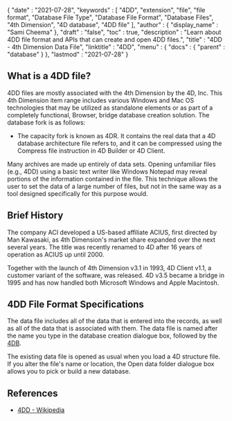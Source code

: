 {
  "date" : "2021-07-28",
  "keywords" : [ "4DD", "extension", "file", "file format", "Database File Type", "Database File Format", "Database Files", "4th Dimension", "4D database", "4DD file" ],
  "author" : {
    "display_name" : "Sami Cheema"
  },
  "draft" : "false",
  "toc" : true,
  "description" : "Learn about 4DD file format and APIs that can create and open 4DD files.",
  "title" : "4DD - 4th Dimension Data File",
  "linktitle" : "4DD",
  "menu" : {
    "docs" : {
      "parent" : "database"
    }
  },
  "lastmod" : "2021-07-28"
}

## What is a 4DD file?

4DD files are mostly associated with the 4th Dimension by the 4D, Inc. This 4th Dimension item range includes various Windows and Mac OS technologies that may be utilized as standalone elements or as part of a completely functional, Browser, bridge database creation solution. The database fork is as follows: 

* 	The capacity fork is known as 4DR. It contains the real data that a 4D database architecture file refers to, and it can be compressed using the Compress file instruction in 4D Builder or 4D Client.

Many archives are made up entirely of data sets. Opening unfamiliar files (e.g., 4DD) using a basic text writer like Windows Notepad may reveal portions of the information contained in the file. This technique allows the user to set the data of a large number of files, but not in the same way as a tool designed specifically for this purpose would.

## Brief History ##

The company ACI developed a US-based affiliate ACIUS, first directed by Man Kawasaki, as 4th Dimension's market share expanded over the next several years. The title was recently renamed to 4D after 16 years of operation as ACIUS up until 2000. 

Together with the launch of 4th Dimension v3.1 in 1993, 4D Client v1.1, a customer variant of the software, was released.  4D v3.5 became a bridge in 1995 and has now handled both Microsoft Windows and Apple Macintosh.


## 4DD File Format Specifications ##

The data file includes all of the data that is entered into the records, as well as all of the data that is associated with them. The data file is named after the name you type in the database creation dialogue box, followed by the [4DB](/database/4db/). 

The existing data file is opened as usual when you load a 4D structure file. If you alter the file's name or location, the Open data folder dialogue box allows you to pick or build a new database.

## References ##

* [4DD - Wikipedia](https://en.m.wikipedia.org/wiki/4th_Dimension_(software))